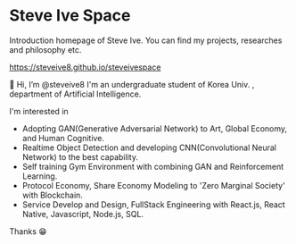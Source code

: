 # Steve Ive Space
Introduction homepage of Steve Ive. You can find my projects, researches and philosophy etc.

https://steveive8.github.io/steveivespace

👋 Hi, I’m @steveive8 I'm an undergraduate student of Korea Univ. , department of Artificial Intelligence.

I'm interested in

- Adopting GAN(Generative Adversarial Network) to Art, Global Economy, and Human Cognitive.
- Realtime Object Detection and developing CNN(Convolutional Neural Network) to the best capability.
- Self training Gym Environment with combining GAN and Reinforcement Learning.
- Protocol Economy, Share Economy Modeling to 'Zero Marginal Society' with Blockchain.
- Service Develop and Design, FullStack Engineering with React.js, React Native, Javascript, Node.js, SQL.

Thanks 😁
